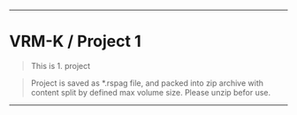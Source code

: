 ___
# VRM-K / Project 1
>This is 1. project

>Project is saved as *.rspag file, and packed into zip archive with content split by defined max volume size. Please unzip befor use.
___

